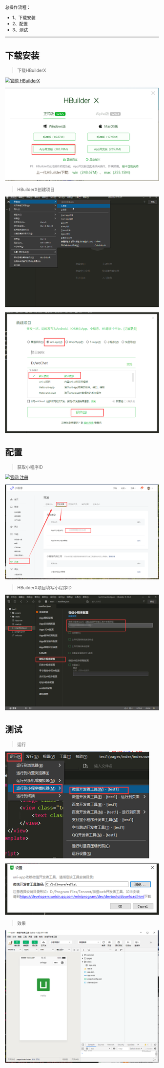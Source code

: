 总操作流程：
- 1、下载安装
- 2、配置
- 3、测试

***

# 下载安装

> 下载HBuilderX

[![](https://img.shields.io/badge/官网-HBuilderX-red.svg "官网 HBuilderX")](https://www.dcloud.io/hbuilderx.html)

![](image/1-1.png)

> HBuilderX创建项目

![](image/1-2.png)

![](image/1-3.png)

# 配置

> 获取小程序ID

[![](https://img.shields.io/badge/官网-注册-red.svg "官网 注册")](https://mp.weixin.qq.com/)

![](image/1-4.png)

> HBuilderX项目填写小程序ID

![](image/1-5.png)


# 测试

> 运行

![](image/1-6.png)

![](image/1-7.png)

> 效果

![](image/1-8.png)

